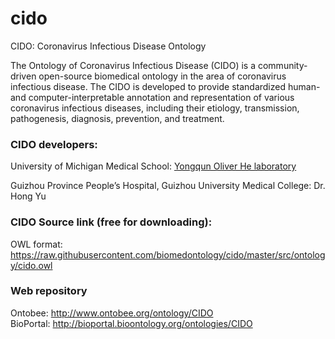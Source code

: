 # cido
CIDO: Coronavirus Infectious Disease Ontology

The Ontology of Coronavirus Infectious Disease (CIDO) is a community-driven open-source biomedical ontology in the area of coronavirus infectious disease. The CIDO is developed to provide standardized human- and computer-interpretable annotation and representation of various coronavirus infectious diseases, including their etiology, transmission, pathogenesis, diagnosis, prevention, and treatment.

### CIDO developers:
University of Michigan Medical School: [Yongqun Oliver He laboratory](http://www.hegroup.org) 

Guizhou Province People’s Hospital, Guizhou University Medical College: Dr. Hong Yu

### CIDO Source link (free for downloading):
OWL format: https://raw.githubusercontent.com/biomedontology/cido/master/src/ontology/cido.owl 

### Web repository
Ontobee: http://www.ontobee.org/ontology/CIDO  
BioPortal: http://bioportal.bioontology.org/ontologies/CIDO 
